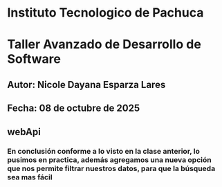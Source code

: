 # Instituto Tecnologico de Pachuca
# Taller Avanzado de Desarrollo de Software
## Autor: Nicole Dayana Esparza Lares
## Fecha: 08 de octubre de 2025
## webApi

### En conclusión conforme a lo visto en la clase anterior, lo pusimos en practica, además agregamos una nueva opción que nos permite filtrar nuestros datos, para que la búsqueda sea mas fácil
